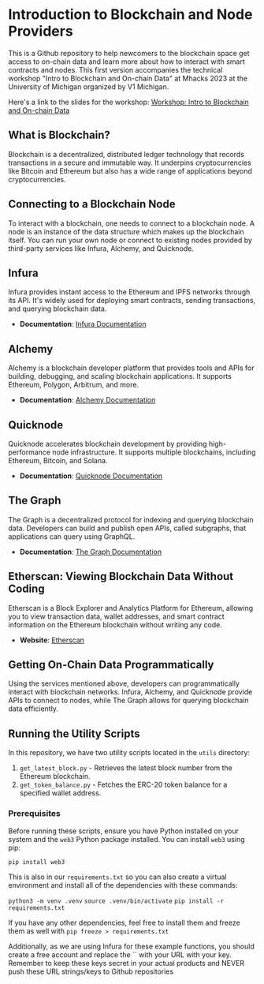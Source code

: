# Introduction to Blockchain and Node Providers

This is a Github repository to help newcomers to the blockchain space get access to on-chain data and learn more about how to interact with smart contracts and nodes. This first version accompanies the technical workshop "Intro to Blockchain and On-chain Data" at Mhacks 2023 at the University of Michigan organized by V1 Michigan.

Here's a link to the slides for the workshop: [Workshop: Intro to Blockchain and On-chain Data](https://www.canva.com/design/DAF0iPhhpHg/Dly1oq2yrK_Z9YAHiUz00Q/view?utm_content=DAF0iPhhpHg&utm_campaign=designshare&utm_medium=link&utm_source=editor)


## What is Blockchain?

Blockchain is a decentralized, distributed ledger technology that records transactions in a secure and immutable way. It underpins cryptocurrencies like Bitcoin and Ethereum but also has a wide range of applications beyond cryptocurrencies.

## Connecting to a Blockchain Node

To interact with a blockchain, one needs to connect to a blockchain node. A node is an instance of the data structure which makes up the blockchain itself. You can run your own node or connect to existing nodes provided by third-party services like Infura, Alchemy, and Quicknode.

## Infura

Infura provides instant access to the Ethereum and IPFS networks through its API. It's widely used for deploying smart contracts, sending transactions, and querying blockchain data.

- **Documentation**: [Infura Documentation](https://infura.io/docs)

## Alchemy

Alchemy is a blockchain developer platform that provides tools and APIs for building, debugging, and scaling blockchain applications. It supports Ethereum, Polygon, Arbitrum, and more.

- **Documentation**: [Alchemy Documentation](https://docs.alchemy.com/alchemy/)

## Quicknode

Quicknode accelerates blockchain development by providing high-performance node infrastructure. It supports multiple blockchains, including Ethereum, Bitcoin, and Solana.

- **Documentation**: [Quicknode Documentation](https://www.quicknode.com/docs)

## The Graph

The Graph is a decentralized protocol for indexing and querying blockchain data. Developers can build and publish open APIs, called subgraphs, that applications can query using GraphQL.

- **Documentation**: [The Graph Documentation](https://thegraph.com/docs/en/)

## Etherscan: Viewing Blockchain Data Without Coding

Etherscan is a Block Explorer and Analytics Platform for Ethereum, allowing you to view transaction data, wallet addresses, and smart contract information on the Ethereum blockchain without writing any code.

- **Website**: [Etherscan](https://etherscan.io/)

## Getting On-Chain Data Programmatically

Using the services mentioned above, developers can programmatically interact with blockchain networks. Infura, Alchemy, and Quicknode provide APIs to connect to nodes, while The Graph allows for querying blockchain data efficiently.

## Running the Utility Scripts

In this repository, we have two utility scripts located in the `utils` directory:

1. `get_latest_block.py` - Retrieves the latest block number from the Ethereum blockchain.
2. `get_token_balance.py` - Fetches the ERC-20 token balance for a specified wallet address.

### Prerequisites

Before running these scripts, ensure you have Python installed on your system and the `web3` Python package installed. You can install `web3` using pip:

`pip install web3`

This is also in our `requirements.txt` so you can also create a virtual environment and install all of the dependencies with these commands:

`python3 -m venv .venv`
`source .venv/bin/activate`
`pip install -r requirements.txt`

If you have any other dependencies, feel free to install them and freeze them as well with `pip freeze > requirements.txt`

Additionally, as we are using Infura for these example functions, you should create a free account and replace the `` with your URL with your key. Remember to keep these keys secret in your actual products and NEVER push these URL strings/keys to Github repositories
